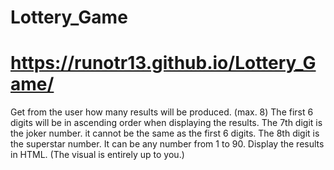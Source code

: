 # Lottery_Game
# https://runotr13.github.io/Lottery_Game/
 Get from the user how many results will be produced. (max. 8)
 The first 6 digits will be in ascending order when displaying the results.
 The 7th digit is the joker number. it cannot be the same as the first 6 digits.
 The 8th digit is the superstar number. It can be any number from 1 to 90.
 Display the results in HTML. (The visual is entirely up to you.)
